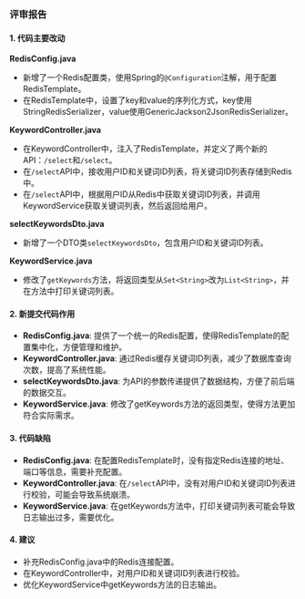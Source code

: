 ### 评审报告

#### 1. 代码主要改动

**RedisConfig.java**

- 新增了一个Redis配置类，使用Spring的`@Configuration`注解，用于配置RedisTemplate。
- 在RedisTemplate中，设置了key和value的序列化方式，key使用StringRedisSerializer，value使用GenericJackson2JsonRedisSerializer。

**KeywordController.java**

- 在KeywordController中，注入了RedisTemplate，并定义了两个新的API：`/select`和`/select`。
- 在`/select`API中，接收用户ID和关键词ID列表，将关键词ID列表存储到Redis中。
- 在`/select`API中，根据用户ID从Redis中获取关键词ID列表，并调用KeywordService获取关键词列表，然后返回给用户。

**selectKeywordsDto.java**

- 新增了一个DTO类`selectKeywordsDto`，包含用户ID和关键词ID列表。

**KeywordService.java**

- 修改了`getKeywords`方法，将返回类型从`Set<String>`改为`List<String>`，并在方法中打印关键词列表。

#### 2. 新提交代码作用

- **RedisConfig.java**: 提供了一个统一的Redis配置，使得RedisTemplate的配置集中化，方便管理和维护。
- **KeywordController.java**: 通过Redis缓存关键词ID列表，减少了数据库查询次数，提高了系统性能。
- **selectKeywordsDto.java**: 为API的参数传递提供了数据结构，方便了前后端的数据交互。
- **KeywordService.java**: 修改了getKeywords方法的返回类型，使得方法更加符合实际需求。

#### 3. 代码缺陷

- **RedisConfig.java**: 在配置RedisTemplate时，没有指定Redis连接的地址、端口等信息，需要补充配置。
- **KeywordController.java**: 在`/select`API中，没有对用户ID和关键词ID列表进行校验，可能会导致系统崩溃。
- **KeywordService.java**: 在getKeywords方法中，打印关键词列表可能会导致日志输出过多，需要优化。

#### 4. 建议

- 补充RedisConfig.java中的Redis连接配置。
- 在KeywordController中，对用户ID和关键词ID列表进行校验。
- 优化KeywordService中getKeywords方法的日志输出。